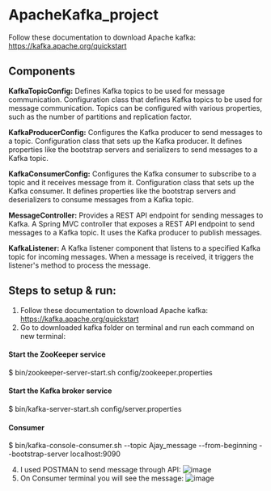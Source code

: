 # ApacheKafka_project

Follow these documentation to download Apache kafka: https://kafka.apache.org/quickstart
## Components
**KafkaTopicConfig:** Defines Kafka topics to be used for message communication.
Configuration class that defines Kafka topics to be used for message communication. Topics can be configured with various properties, such as the number of partitions and replication factor.

**KafkaProducerConfig:** Configures the Kafka producer to send messages to a topic. 
Configuration class that sets up the Kafka producer. It defines properties like the bootstrap servers and serializers to send messages to a Kafka topic.

**KafkaConsumerConfig:** Configures the Kafka consumer to subscribe to a topic and it receives message from it.
Configuration class that sets up the Kafka consumer. It defines properties like the bootstrap servers and deserializers to consume messages from a Kafka topic.

**MessageController:** Provides a REST API endpoint for sending messages to Kafka.
A Spring MVC controller that exposes a REST API endpoint to send messages to a Kafka topic. It uses the Kafka producer to publish messages.

**KafkaListener:** 
A Kafka listener component that listens to a specified Kafka topic for incoming messages. When a message is received, it triggers the listener's method to process the message.

## Steps to setup & run:
1. Follow these documentation to download Apache kafka: https://kafka.apache.org/quickstart
2. Go to downloaded kafka folder on terminal and run each command on new terminal:
 #### Start the ZooKeeper service
$ bin/zookeeper-server-start.sh config/zookeeper.properties
 #### Start the Kafka broker service
$ bin/kafka-server-start.sh config/server.properties
 #### Consumer
$ bin/kafka-console-consumer.sh --topic Ajay_message --from-beginning --bootstrap-server localhost:9090

4. I used POSTMAN to send message through API:
   ![image](https://github.com/ajayrao004/ApacheKafkaproject/assets/99999518/76b99f5b-ebd5-4453-bad5-03bf81ced4a2)
5. On Consumer terminal you will see the message:
   ![image](https://github.com/ajayrao004/ApacheKafkaproject/assets/99999518/3e8cd132-5662-44dd-b5e5-8062936bfb17)
